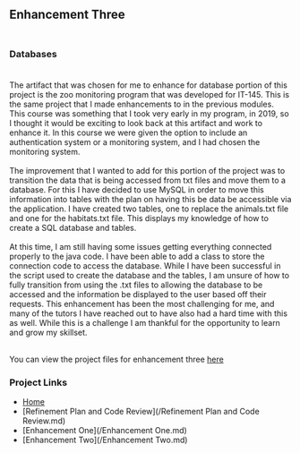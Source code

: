 ## Enhancement Three<br><br>

### Databases<br><br>
The artifact that was chosen for me to enhance for database portion of this project is the zoo monitoring program that was developed for IT-145. This is the same project that I made enhancements to in the previous modules. This course was something that I took very early in my program, in 2019, so I thought it would be exciting to look back at this artifact and work to enhance it. In this course we were given the option to include an authentication system or a monitoring system, and I had chosen the monitoring system. <br><br>
The improvement that I wanted to add for this portion of the project was to transition the data that is being accessed from txt files and move them to a database. For this I have decided to use MySQL in order to move this information into tables with the plan on having this be data be accessible via the application. I have created two tables, one to replace the animals.txt file and one for the habitats.txt file. This displays my knowledge of how to create a SQL database and tables.<br><br>
At this time, I am still having some issues getting everything connected properly to the java code. I have been able to add a class to store the connection code to access the database. While I have been successful in the script used to create the database and the tables, I am unsure of how to fully transition from using the .txt files to allowing the database to be accessed and the information be displayed to the user based off their requests. This enhancement has been the most challenging for me, and many of the tutors I have reached out to have also had a hard time with this as well. While this is a challenge I am thankful for the opportunity to learn and grow my skillset.<br><br>





You can view the project files for enhancement three [here](https://github.com/ddegouveia/Capstone/tree/gh-pages/Enhancement%20Three)

### Project Links
- [Home](/index.md)
- [Refinement Plan and Code Review](/Refinement Plan and Code Review.md)
- [Enhancement One](/Enhancement One.md)
- [Enhancement Two](/Enhancement Two.md)
